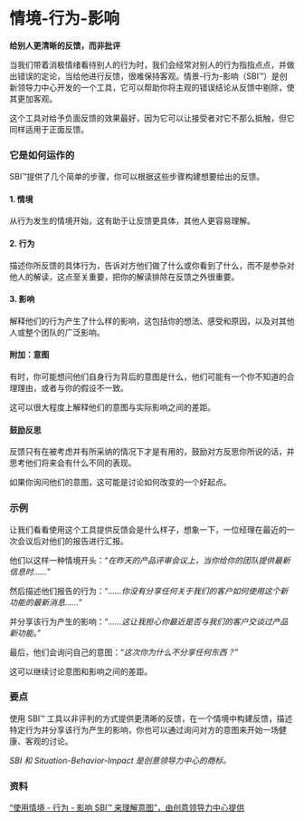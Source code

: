 # 情境-行为-影响

**给别人更清晰的反馈，而非批评**

当我们带着消极情绪看待别人的行为时，我们会经常对别人的行为指指点点，并做出错误的定论，当给他进行反馈，很难保持客观。情景-行为-影响（SBI™）是创新领导力中心开发的一个工具，它可以帮助你将主观的错误结论从反馈中剔除，使其更加客观。

这个工具对给予负面反馈的效果最好，因为它可以让接受者对它不那么抵触，但它同样适用于正面反馈。

### 它是如何运作的

SBI™提供了几个简单的步骤，你可以根据这些步骤构建想要给出的反馈。

#### 1\. 情境

从行为发生的情境开始，这有助于让反馈更具体，其他人更容易理解。

#### 2\. 行为

描述你所反馈的具体行为，告诉对方他们做了什么或你看到了什么，而不是参杂对他人的解读，这点至关重要，把你的解读排除在反馈之外很重要。

#### 3\. 影响

解释他们的行为产生了什么样的影响，这包括你的想法、感受和原因，以及对其他人或整个团队的广泛影响。

#### 附加：意图

有时，你可能想问他们自身行为背后的意图是什么，他们可能有一个你不知道的合理理由，或者与你的假设不一致。

这可以很大程度上解释他们的意图与实际影响之间的差距。

#### 鼓励反思

反馈只有在被考虑并有所采纳的情况下才是有用的，鼓励对方反思你所说的话，并思考他们将来会有什么不同的表现。

如果你询问他们的意图，这可能是讨论如何改变的一个好起点。

### 示例

让我们看看使用这个工具提供反馈会是什么样子，想象一下，一位经理在最近的一次会议后对他们的报告进行汇报。

他们以这样一种情境开头：“_在昨天的产品评审会议上，当你给你的团队提供最新信息时……_”

然后描述他们报告的行为：“_……你没有分享任何关于我们的客户如何使用这个新功能的最新消息……_”

并分享该行为产生的影响：“_……这让我担心你最近是否与我们的客户交谈过产品新功能。_”

最后，他们会询问自己的意图：“_这次你为什么不分享任何东西？_”

这可以继续讨论意图和影响之间的差距。

### 要点

使用 SBI™ 工具以非评判的方式提供更清晰的反馈，在一个情境中构建反馈，描述特定行为并分享该行为产生的影响，你也可以通过询问对方的意图来开始一场健康、客观的讨论。

_SBI 和 Situation-Behavior-Impact 是创意领导力中心的商标。_

### 资料

[“使用情境 - 行为 - 影响 SBI™ 来理解意图”，由创意领导力中心提供](https://www.ccl.org/articles/leading-effectively-articles/closing-the-gap-between-intent-vs-impact-sbii/)